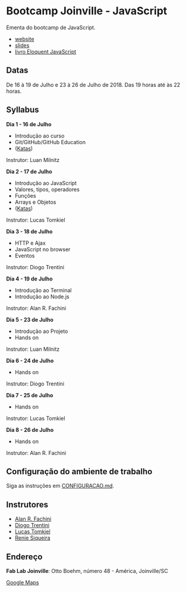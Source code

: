 # Bootcamp Joinville - JavaScript

Ementa do bootcamp de JavaScript.

* [website](http://bootcamp.joinville.br)
* [slides](https://github.com/bootcamp-joinville/javascript-syllabus/blob/master/slides.pdf)
* [livro Eloquent JavaScript](http://www.magrathealabs.com/eloquente-javascript/)

## Datas

De 16 à 19 de Julho e 23 à 26 de Julho de 2018.
Das 19 horas até às 22 horas.

## Syllabus

**Dia 1 - 16 de Julho**

* Introdução ao curso
* Git/GitHub/GitHub Education
* ([Katas](https://github.com/bootcamp-joinville/katas-part-one))

Instrutor: Luan Milnitz

**Dia 2 - 17 de Julho**

* Introdução ao JavaScript
* Valores, tipos, operadores
* Funções
* Arrays e Objetos
* ([Katas](https://github.com/bootcamp-joinville/katas-part-one))

Instrutor: Lucas Tomkiel

**Dia 3 - 18 de Julho**

* HTTP e Ajax
* JavaScript no browser
* Eventos

Instrutor: Diogo Trentini

**Dia 4 - 19 de Julho**

* Introdução ao Terminal
* Introdução ao Node.js 

Instrutor: Alan R. Fachini

**Dia 5 - 23 de Julho**

* Introdução ao Projeto
* Hands on

Instrutor: Luan Milnitz

**Dia 6 - 24 de Julho**

* Hands on

Instrutor: Diogo Trentini

**Dia 7 - 25 de Julho**

* Hands on

Instrutor: Lucas Tomkiel

**Dia 8 - 26 de Julho**

* Hands on

Instrutor: Alan R. Fachini

## Configuração do ambiente de trabalho

Siga as instruções em [CONFIGURACAO.md](https://github.com/bootcamp-joinville/javascript-syllabus/blob/master/CONFIGURACAO.md).

## Instrutores

* [Alan R. Fachini](https://github.com/alfakini)
* [Diogo Trentini](https://github.com/diogotrentini)
* [Lucas Tomkiel](https://github.com/lucastomkiel)
* [Renie Siqueira](https://github.com/renie)

## Endereço

**Fab Lab Joinville**: Otto Boehm, número 48 - América, Joinville/SC

[Google Maps](https://goo.gl/maps/xCMrJB9zudC2)
